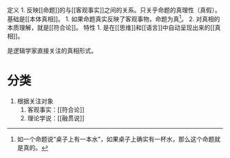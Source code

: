 定义
	1. 反映[[命题]]的与[[客观事实]]之间的关系。只关乎命题的真理性（真假）。基础是[[本体真相]]。
		1. 如果命题真实反映了客观事物，命题为真[^1]。
		2. 对真相的本质理解，就是[[符合论]]。
特性
	1. 是在[[思维]]和[[语言]]中自动呈现出来的[[真相]]。

是逻辑学家直接关注的真相形式。
# 分类
1. 根据关注对象
	1. 客观事实：[[符合论]] 
	2. 理论学说：[[融贯说]] 

[^1]: 如一个命题说“桌子上有一本水”，如果桌子上确实有一杯水，那么这个命题就是真的。
